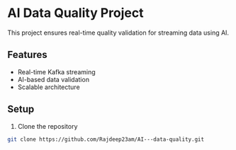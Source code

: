 # AI Data Quality Project  
This project ensures real-time quality validation for streaming data using AI.  

## Features  
- Real-time Kafka streaming  
- AI-based data validation  
- Scalable architecture  

## Setup  
1. Clone the repository  
```sh
git clone https://github.com/Rajdeep23am/AI---data-quality.git
